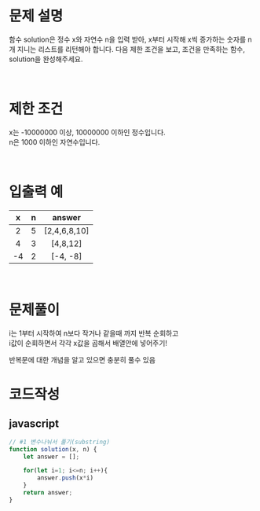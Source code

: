 # 문제 설명

함수 solution은 정수 x와 자연수 n을 입력 받아, x부터 시작해 x씩 증가하는 숫자를 n개 지니는 리스트를 리턴해야 합니다. 다음 제한 조건을 보고, 조건을 만족하는 함수, solution을 완성해주세요.

<br />

# 제한 조건

x는 -10000000 이상, 10000000 이하인 정수입니다. <br />
n은 1000 이하인 자연수입니다.

<br />

# 입출력 예

|  x  |  n  |    answer    |
| :-: | :-: | :----------: |
|  2  |  5  | [2,4,6,8,10] |
|  4  |  3  |   [4,8,12]   |
| -4  |  2  |   [-4, -8]   |

<br />

# 문제풀이

i는 1부터 시작하여 n보다 작거나 같을때 까지 반복 순회하고  
i값이 순회하면서 각각 x값을 곱해서 배열안에 넣어주기!  

반복문에 대한 개념을 알고 있으면 충분히 풀수 있음


# 코드작성

## javascript

```js
// #1 변수나눠서 풀기(substring)
function solution(x, n) {
    let answer = [];

    for(let i=1; i<=n; i++){
        answer.push(x*i)
    }
    return answer;
}
```

